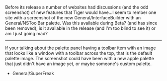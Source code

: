 Before its release a number of websites had discussions (and the odd screenshot) of new features that Tiger would have...I seem to rember one site with a screenshot of the new General/InterfaceBuilder with an General/NSToolBar palette. Was this available during Beta? (and has since been removed), is it available in the release (and I'm too blind to see it) or am I just going mad?

----

If your talking about the palette panel having a toolbar item with an image that looks like a window with a toolbar across the top, that is the default palette image. The screenshot could have been with a new apple palette that just didn't have an image yet, or maybe someone's custom palette.

- General/SuperFreak